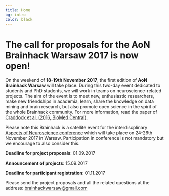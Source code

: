 ```yaml
---
title: Home
bg: intro
color: black
---
```

	
# The call for proposals for the AoN Brainhack Warsaw 2017 is now open!


On the weekend of **18-19th November 2017**, the first edition of **AoN Brainhack Warsaw** will take place. During this two-day event dedicated to students and PhD students, we will work in teams on neuroscience-related projects. The aim of the event is to meet new, enthusiastic researchers, make new friendships in academia, learn, share the knowledge on data mining and brain research, but also promote open science in the spirit of the whole Brainhack community. For more information, read the paper of [Craddock et al. (2016, BioMed Central)](https://gigascience.biomedcentral.com/articles/10.1186/s13742-016-0121-x). 


Please note this Brainhack is a satellite event for the interdiscplinary [Aspects of Neuroscience conference](http://neuroaspects.org/) which will take place on 24-26th November 2017 in Warsaw.  Participation in conference is not mandatory but we encourage to also consider this.

**Deadline for project proposals**:                     01.09.2017

**Announcement of projects**:                           15.09.2017

**Deadline for participant registration**:               01.11.2017

Please send the project proposals and all the related questions at the address: brainhackwarsaw@gmail.com



